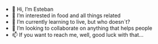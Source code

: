 - 👋 Hi, I’m Esteban
- 👀 I’m interested in food and all things related
- 🌱 I’m currently learning to live, but who doesn´t?
- 💞️ I’m looking to collaborate on anything that helps people
- 📫 If you want to reach me, well, good luck with that...

<!---
EstDan09/EstDan09 is a ✨ special ✨ repository because its `README.md` (this file) appears on your GitHub profile.
You can click the Preview link to take a look at your changes.
--->
